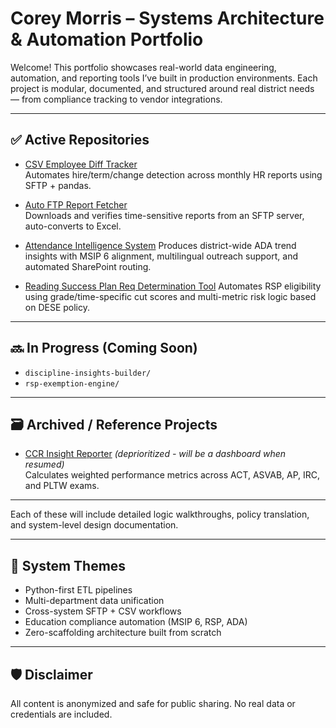 # Corey Morris – Systems Architecture & Automation Portfolio

Welcome! This portfolio showcases real-world data engineering, automation, and reporting tools I’ve built in production environments. Each project is modular, documented, and structured around real district needs — from compliance tracking to vendor integrations.

---

## ✅ Active Repositories

- [CSV Employee Diff Tracker](https://github.com/coreym7/CSV-Comparator)  
  Automates hire/term/change detection across monthly HR reports using SFTP + pandas.

- [Auto FTP Report Fetcher](https://github.com/coreym7/Auto-FTP-Report)  
  Downloads and verifies time-sensitive reports from an SFTP server, auto-converts to Excel.

- [Attendance Intelligence System](https://github.com/coreym7/attendance-intelligence-system)
  Produces district-wide ADA trend insights with MSIP 6 alignment, multilingual outreach support, and automated SharePoint routing.

- [Reading Success Plan Req Determination Tool](https://github.com/coreym7/rsp-determination-tool)
  Automates RSP eligibility using grade/time-specific cut scores and multi-metric risk logic based on DESE policy.
---

## 🔜 In Progress (Coming Soon)

- `discipline-insights-builder/`  
- `rsp-exemption-engine/`

---
## 🗃️ Archived / Reference Projects

- [CCR Insight Reporter](https://github.com/coreym7/CSV-Comparator) *(deprioritized - will be a dashboard when resumed)*  
  Calculates weighted performance metrics across ACT, ASVAB, AP, IRC, and PLTW exams.

---

Each of these will include detailed logic walkthroughs, policy translation, and system-level design documentation.

---

## 🧠 System Themes

- Python-first ETL pipelines
- Multi-department data unification
- Cross-system SFTP + CSV workflows
- Education compliance automation (MSIP 6, RSP, ADA)
- Zero-scaffolding architecture built from scratch

---

## 🛡️ Disclaimer

All content is anonymized and safe for public sharing. No real data or credentials are included.

